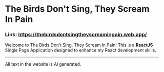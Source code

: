 # The Birds Don't Sing, They Scream In Pain

### Link: https://thebirdsdontsingtheyscreaminpain.web.app/

Welcome to The Birds Don't Sing, They Scream In Pain! This is a **ReactJS** Single Page Application designed to enhance my React development skills.

---

All text in the website is AI generated.

